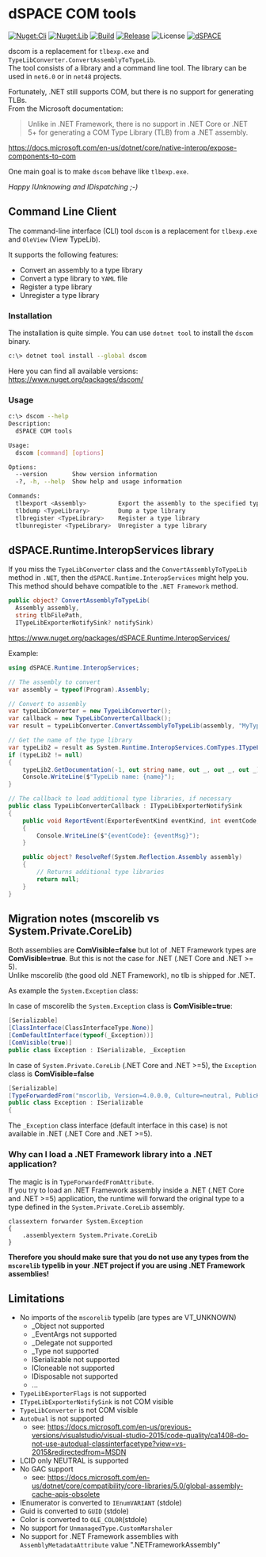 # dSPACE COM tools

[![Nuget:Cli](https://img.shields.io/nuget/v/dscom?label=dotnet%20tool&style=flat)](https://www.nuget.org/packages/dscom/)
[![Nuget:Lib](https://img.shields.io/nuget/v/dSPACE.Runtime.InteropServices?label=nuget&style=flat)](https://www.nuget.org/packages/dSPACE.Runtime.InteropServices/)
[![Build](https://img.shields.io/github/workflow/status/dspace-group/dscom/Build?style=flat)](https://github.com/dspace-group/dscom/actions/workflows/build.yaml)
[![Release](https://img.shields.io/github/v/release/dspace-group/dscom?label=release)](https://github.com/dspace-group/dscom/releases)
![License](https://img.shields.io/github/license/dspace-group/dscom)
[![dSPACE](https://img.shields.io/badge/-OpenSource%20powered%20by%20dSPACE-blue)](https://www.dspace.com/)

dscom is a replacement for `tlbexp.exe` and `TypeLibConverter.ConvertAssemblyToTypeLib`.  
The tool consists of a library and a command line tool. The library can be used in `net6.0` or in `net48` projects.

Fortunately, .NET still supports COM, but there is no support for generating TLBs.  
From the Microsoft documentation:

> Unlike in .NET Framework, there is no support in .NET Core or .NET 5+ for generating a COM Type Library (TLB) from a .NET assembly.

<https://docs.microsoft.com/en-us/dotnet/core/native-interop/expose-components-to-com>

One main goal is to make `dscom` behave like `tlbexp.exe`.

_Happy IUnknowing and IDispatching ;-)_

## Command Line Client

The command-line interface (CLI) tool `dscom` is a replacement for `tlbexp.exe` and `OleView` (View TypeLib).

It supports the following features:

- Convert an assembly to a type library
- Convert a type library to `YAML` file
- Register a type library
- Unregister a type library

### Installation

The installation is quite simple. You can use `dotnet tool` to install the `dscom` binary.

```bash
c:\> dotnet tool install --global dscom
```

Here you can find all available versions:  
<https://www.nuget.org/packages/dscom/>

### Usage

```bash
c:\> dscom --help
Description:
  dSPACE COM tools

Usage:
  dscom [command] [options]

Options:
  --version       Show version information
  -?, -h, --help  Show help and usage information

Commands:
  tlbexport <Assembly>         Export the assembly to the specified type library
  tlbdump <TypeLibrary>        Dump a type library
  tlbregister <TypeLibrary>    Register a type library
  tlbunregister <TypeLibrary>  Unregister a type library
```

## dSPACE.Runtime.InteropServices library

If you miss the `TypeLibConverter` class and the `ConvertAssemblyToTypeLib` method in `.NET`, then the `dSPACE.Runtime.InteropServices` might help you.
This method should behave compatible to the `.NET Framework` method.

```csharp
public object? ConvertAssemblyToTypeLib(
  Assembly assembly,
  string tlbFilePath,
  ITypeLibExporterNotifySink? notifySink)
```

<https://www.nuget.org/packages/dSPACE.Runtime.InteropServices/>

Example:

```csharp
using dSPACE.Runtime.InteropServices;

// The assembly to convert
var assembly = typeof(Program).Assembly;

// Convert to assembly
var typeLibConverter = new TypeLibConverter();
var callback = new TypeLibConverterCallback();
var result = typeLibConverter.ConvertAssemblyToTypeLib(assembly, "MyTypeLib.tlb", callback);

// Get the name of the type library
var typeLib2 = result as System.Runtime.InteropServices.ComTypes.ITypeLib2;
if (typeLib2 != null)
{
    typeLib2.GetDocumentation(-1, out string name, out _, out _, out _);
    Console.WriteLine($"TypeLib name: {name}");
}

// The callback to load additional type libraries, if necessary
public class TypeLibConverterCallback : ITypeLibExporterNotifySink
{
    public void ReportEvent(ExporterEventKind eventKind, int eventCode, string eventMsg)
    {
        Console.WriteLine($"{eventCode}: {eventMsg}");
    }

    public object? ResolveRef(System.Reflection.Assembly assembly)
    {
        // Returns additional type libraries
        return null;
    }
}
```

## Migration notes (mscorelib vs System.Private.CoreLib)

Both assemblies are **ComVisible=false** but lot of .NET Framework types are **ComVisible=true**.
But this is not the case for .NET (.NET Core and .NET >= 5).  
Unlike mscorelib (the good old .NET Framework), no tlb is shipped for .NET.

As example the `System.Exception` class:

In case of mscorelib the `System.Exception` class is **ComVisible=true**:

```csharp
[Serializable]
[ClassInterface(ClassInterfaceType.None)]
[ComDefaultInterface(typeof(_Exception))]
[ComVisible(true)]
public class Exception : ISerializable, _Exception
```

In case of `System.Private.CoreLib` (.NET Core and .NET >=5), the `Exception` class is **ComVisible=false**

```csharp
[Serializable]
[TypeForwardedFrom("mscorlib, Version=4.0.0.0, Culture=neutral, PublicKeyToken=b77a5c561934e089")]
public class Exception : ISerializable
{
```

The `_Exception` class interface (default interface in this case) is not available in .NET (.NET Core and .NET >=5).

### Why can I load a .NET Framework library into a .NET application?

The magic is in `TypeForwardedFromAttribute`.  
If you try to load an .NET Framework assembly inside a .NET (.NET Core and .NET >=5) application, the runtime will forward the original type to
a type defined in the `System.Private.CoreLib` assembly.

```il
classextern forwarder System.Exception
{
    .assemblyextern System.Private.CoreLib
}
```

**Therefore you should make sure that you do not use any types from the `mscorelib` typelib in your .NET project if you are using .NET Framework assemblies!**

## Limitations

- No imports of the `mscorelib` typelib (are types are VT_UNKNOWN)
  - \_Object not supported
  - \_EventArgs not supported
  - \_Delegate not supported
  - \_Type not supported
  - ISerializable not supported
  - ICloneable not supported
  - IDisposable not supported
  - ...
- `TypeLibExporterFlags` is not supported
- `ITypeLibExporterNotifySink` is not COM visible
- `TypeLibConverter` is not COM visible
- `AutoDual` is not supported
  - see: <https://docs.microsoft.com/en-us/previous-versions/visualstudio/visual-studio-2015/code-quality/ca1408-do-not-use-autodual-classinterfacetype?view=vs-2015&redirectedfrom=MSDN>
- LCID only NEUTRAL is supported
- No GAC support
  - see: <https://docs.microsoft.com/en-us/dotnet/core/compatibility/core-libraries/5.0/global-assembly-cache-apis-obsolete>
- IEnumerator is converted to `IEnumVARIANT` (stdole)
- Guid is converted to `GUID` (stdole)
- Color is converted to `OLE_COLOR`(stdole)
- No support for `UnmanagedType.CustomMarshaler`
- No support for .NET Framework assemblies with `AssemblyMetadataAttribute` value ".NETFrameworkAssembly"
